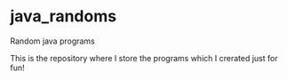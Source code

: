 # java_randoms
Random java programs

This is the repository where I store the programs which I crerated just for fun!
